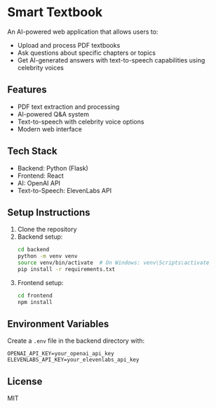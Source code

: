 # Smart Textbook

An AI-powered web application that allows users to:
- Upload and process PDF textbooks
- Ask questions about specific chapters or topics
- Get AI-generated answers with text-to-speech capabilities using celebrity voices

## Features
- PDF text extraction and processing
- AI-powered Q&A system
- Text-to-speech with celebrity voice options
- Modern web interface

## Tech Stack
- Backend: Python (Flask)
- Frontend: React
- AI: OpenAI API
- Text-to-Speech: ElevenLabs API

## Setup Instructions
1. Clone the repository
2. Backend setup:
   ```bash
   cd backend
   python -m venv venv
   source venv/bin/activate  # On Windows: venv\Scripts\activate
   pip install -r requirements.txt
   ```
3. Frontend setup:
   ```bash
   cd frontend
   npm install
   ```

## Environment Variables
Create a `.env` file in the backend directory with:
```
OPENAI_API_KEY=your_openai_api_key
ELEVENLABS_API_KEY=your_elevenlabs_api_key
```

## License
MIT 